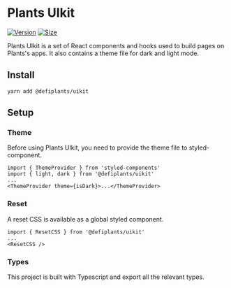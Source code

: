 # Plants UIkit

[![Version](https://img.shields.io/npm/v/@defiplants/uikit)](https://www.npmjs.com/package/@defiplants/uikit) [![Size](https://img.shields.io/bundlephobia/min/@defiplants/uikit)](https://www.npmjs.com/package/@defiplants/uikit)

Plants UIkit is a set of React components and hooks used to build pages on Plants's apps. It also contains a theme file for dark and light mode.

## Install

`yarn add @defiplants/uikit`

## Setup

### Theme

Before using Plants UIkit, you need to provide the theme file to styled-component.

```
import { ThemeProvider } from 'styled-components'
import { light, dark } from '@defiplants/uikit'
...
<ThemeProvider theme={isDark}>...</ThemeProvider>
```

### Reset

A reset CSS is available as a global styled component.

```
import { ResetCSS } from '@defiplants/uikit'
...
<ResetCSS />
```

### Types

This project is built with Typescript and export all the relevant types.
